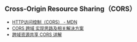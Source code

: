 ## Cross-Origin Resource Sharing（CORS）

* [HTTP访问控制（CORS） - MDN](https://developer.mozilla.org/zh-CN/docs/Web/HTTP/Access_control_CORS)
* [CORS 跨域 实现思路及相关解决方案](https://www.cnblogs.com/sloong/p/cors.html)
* [跨域资源共享 CORS 详解](http://www.ruanyifeng.com/blog/2016/04/cors.html)